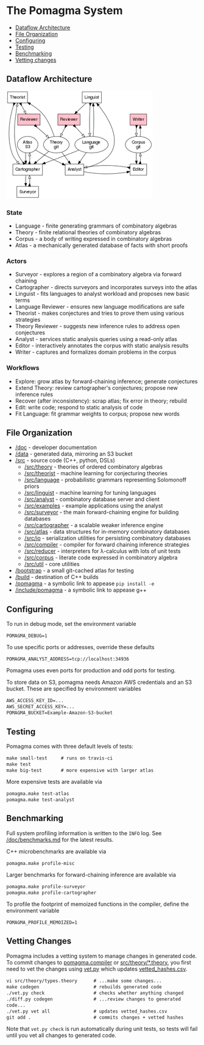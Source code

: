 # The Pomagma System

- [Dataflow Architecture](#dataflow-architecture)
- [File Organization](#file-organization)
- [Configuring](#configuring)
- [Testing](#testing)
- [Benchmarking](#benchmarking)
- [Vetting changes](#vetting-changes)

## Dataflow Architecture <a name="dataflow"/>

![Architecture](/doc/architecture.png)

### State

- Language - finite generating grammars of combinatory algebras
- Theory - finite relational theories of combinatory algebras
- Corpus - a body of writing expressed in combinatory algebras
- Atlas - a mechanically generated database of facts with short proofs

### Actors

- Surveyor - explores a region of a combinatory algebra via forward chaining
- Cartographer - directs surveyors and incorporates surveys into the atlas
- Linguist - fits languages to analyst workload and proposes new basic terms
- Language Reviewer - ensures new language modifications are safe
- Theorist - makes conjectures and tries to prove them using various strategies
- Theory Reviewer - suggests new inference rules to address open conjectures
- Analyst - services static analysis queries using a read-only atlas
- Editor - interactively annotates the corpus with static analysis results
- Writer - captures and formalizes domain problems in the corpus

### Workflows

- Explore: grow atlas by forward-chaining inference; generate conjectures
- Extend Theory: review cartographer's conjectures; propose new inference rules
- Recover (after inconsistency): scrap atlas; fix error in theory; rebuild
- Edit: write code; respond to static analysis of code
- Fit Language: fit grammar weights to corpus; propose new words

## File Organization

- [/doc](/doc) - developer documentation
- [/data](/data) - generated data, mirroring an S3 bucket
- [/src](/src) - source code (C++, python, DSLs)
  - [/src/theory](/src/theory) -
    theories of ordered combinatory algebras
  - [/src/theorist](/src/theorist) - machine learning for conjecturing theories
  - [/src/language](/src/language) -
    probabilistic grammars representing Solomonoff priors
  - [/src/linguist](/src/linguist) - machine learning for tuning languages
  - [/src/analyst](/src/analyst) -
    combinatory database server and client
  - [/src/examples](/src/examples) - example applications using the analyst
  - [/src/surveyor](/src/surveyor) -
    the main forward-chaining engine for building databases
  - [/src/cartographer](/src/cartographer) - a scalable weaker inference engine
  - [/src/atlas](/src/atlas) -
    data structures for in-memory combinatory databases
  - [/src/io](/src/io) -
    serialization utilities for persisting combinatory databases
  - [/src/compiler](/src/compiler) -
    compiler for forward chaining inference strategies
  - [/src/reducer](/src/reducer) -
    interpreters for &lambda;-calculus with lots of unit tests
  - [/src/corpus](/src/corpus) -
    literate code expressed in combinatory algebra
  - [/src/util](/src/util) - core utilities
- [/bootstrap](/bootstrap) - a small git-cached atlas for testing
- [/build](/build) - destination of C++ builds
- [/pomagma](/pomagma) - a symbolic link to appease `pip install -e`
- [/include/pomagma](/include/pomagma) - a symbolic link to appease g++

## Configuring

To run in debug mode, set the environment variable

    POMAGMA_DEBUG=1

To use specific ports or addresses, override these defaults

    POMAGMA_ANALYST_ADDRESS=tcp://localhost:34936

Pomagma uses even ports for production and odd ports for testing.

To store data on S3, pomagma needs Amazon AWS credentials and an S3 bucket.
These are specified by environment variables

    AWS_ACCESS_KEY_ID=...
    AWS_SECRET_ACCESS_KEY=...
    POMAGMA_BUCKET=Example-Amazon-S3-bucket

## Testing

Pomagma comes with three default levels of tests:

    make small-test     # runs on travis-ci
    make test
    make big-test       # more expensive with larger atlas

More expensive tests are available via

    pomagma.make test-atlas
    pomagma.make test-analyst

## Benchmarking

Full system profiling information is written to the `INFO` log.
See [/doc/benchmarks.md](/doc/benchmarks.md) for the latest results.

C++ microbenchmarks are available via

    pomagma.make profile-misc

Larger benchmarks for forward-chaining inference are available via

    pomagma.make profile-surveyor
    pomagma.make profile-cartographer

To profile the footprint of memoized functions in the compiler,
define the environment variable

    POMAGMA_PROFILE_MEMOIZED=1

## Vetting Changes

Pomagma includes a vetting system to manage changes in generated code.
To commit changes to [pomagma.compiler](/src/compiler)
or [src/theory/*.theory](/src/theory), you first need to vet the changes using
[vet.py](/vet.py) which updates [vetted_hashes.csv](/vetted_hashes.csv).

    vi src/theory/types.theory      # ...make some changes...
    make codegen                    # rebuilds generated code
    ./vet.py check                  # checks whether anything changed
    ./diff.py codegen               # ...review changes to generated code...
    ./vet.py vet all                # updates vetted_hashes.csv
    git add .                       # commits changes + vetted hashes

Note that `vet.py check` is run automatically during unit tests,
so tests will fail until you vet all changes to generated code.
